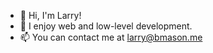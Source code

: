 - 👋 Hi, I'm Larry!
- 👀 I enjoy web and low-level development. 
- 📫 You can contact me at larry@bmason.me
